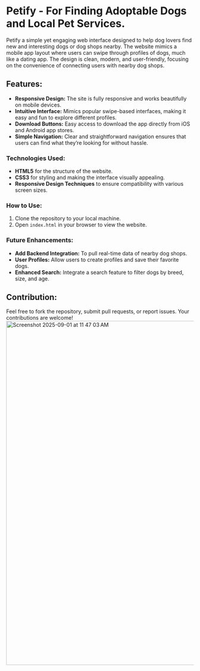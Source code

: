 # Petify - For Finding Adoptable Dogs and Local Pet Services.
Petify a simple yet engaging web interface designed to help dog lovers find new and interesting dogs or dog shops nearby. The website mimics a mobile app layout where users can swipe through profiles of dogs, much like a dating app. The design is clean, modern, and user-friendly, focusing on the convenience of connecting users with nearby dog shops.
## Features:
- **Responsive Design:** The site is fully responsive and works beautifully on mobile devices.
- **Intuitive Interface:** Mimics popular swipe-based interfaces, making it easy and fun to explore different profiles.
- **Download Buttons:** Easy access to download the app directly from iOS and Android app stores.
- **Simple Navigation:** Clear and straightforward navigation ensures that users can find what they’re looking for without hassle.

### Technologies Used:
- **HTML5** for the structure of the website.
- **CSS3** for styling and making the interface visually appealing.
- **Responsive Design Techniques** to ensure compatibility with various screen sizes.

### How to Use:
1. Clone the repository to your local machine.
2. Open `index.html` in your browser to view the website.

### Future Enhancements:
- **Add Backend Integration:** To pull real-time data of nearby dog shops.
- **User Profiles:** Allow users to create profiles and save their favorite dogs.
- **Enhanced Search:** Integrate a search feature to filter dogs by breed, size, and age.
<h2>Contribution:</h2>
Feel free to fork the repository, submit pull requests, or report issues. Your contributions are welcome!
<img width="1680" height="925" alt="Screenshot 2025-09-01 at 11 47 03 AM" src="https://github.com/user-attachments/assets/bf3d0a35-96fa-4c2e-a163-f0948bc9a568" />
